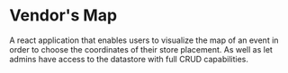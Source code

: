 # Vendor's Map

A react application that enables users to visualize the map of an event in order to choose the coordinates of their store placement. As well as let admins have access to the datastore with full CRUD capabilities.
